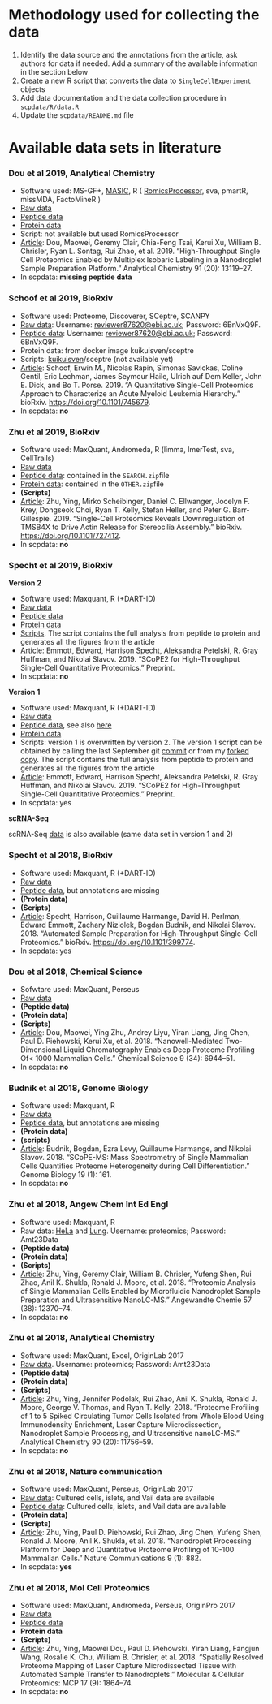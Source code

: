 
# Methodology used for collecting the data


1. Identify the data source and the annotations from the article, ask authors for data if needed. Add a summary of the available information in the section below
2. Create a new R script that converts the data to `SingleCellExperiment` objects
3. Add data documentation and the data collection procedure in `scpdata/R/data.R`
4. Update the `scpdata/README.md` file

# Available data sets in literature

### Dou et al 2019, Analytical Chemistry

- Software used: MS-GF+, [MASIC](https://github.com/PNNL-Comp-Mass-Spec/MASIC/releases/tag/v3.0.7111), R ( [RomicsProcessor](https://github.com/PNNL-Comp-Mass-Spec/RomicsProcessor), sva, pmartR, missMDA, FactoMineR ) 
- [Raw data](ftp://massive.ucsd.edu/MSV000084110/raw/)
- [Peptide data](ftp://massive.ucsd.edu/MSV000084110/other/)
- [Protein data](https://pubs.acs.org/doi/10.1021/acs.analchem.9b03349)
- Script: not available but used RomicsProcessor
- [Article](http://dx.doi.org/10.1021/acs.analchem.9b03349): Dou, Maowei, Geremy Clair, Chia-Feng Tsai, Kerui Xu, William B. Chrisler, Ryan L. Sontag, Rui Zhao, et al. 2019. “High-Throughput Single Cell Proteomics Enabled by Multiplex Isobaric Labeling in a Nanodroplet Sample Preparation Platform.” Analytical Chemistry 91 (20): 13119–27.
- In scpdata: **missing peptide data**

### Schoof et al 2019, BioRxiv

- Software used: Proteome, Discoverer, SCeptre, SCANPY
- [Raw data](https://www.ebi.ac.uk/pride/archive/projects/PXD015112/private): Username: reviewer87620@ebi.ac.uk; Password: 6BnVxQ9F. 
- [Peptide data](https://www.ebi.ac.uk/pride/archive/projects/PXD015112/private): Username: reviewer87620@ebi.ac.uk; Password: 6BnVxQ9F. 
- Protein data: from docker image kuikuisven/sceptre
- Scripts: [kuikuisven](https://github.com/kuikuisven)/sceptre (not available yet)
- [Article](http://dx.doi.org/10.1101/745679): Schoof, Erwin M., Nicolas Rapin, Simonas Savickas, Coline Gentil, Eric Lechman, James Seymour Haile, Ulrich auf Dem Keller, John E. Dick, and Bo T. Porse. 2019. “A Quantitative Single-Cell Proteomics Approach to Characterize an Acute Myeloid Leukemia Hierarchy.” bioRxiv. https://doi.org/10.1101/745679.
- In scpdata: **no**

### Zhu et al 2019, BioRxiv

- Software used: MaxQuant, Andromeda, R (limma, lmerTest, sva, CellTrails)
- [Raw data](ftp://ftp.pride.ebi.ac.uk/pride/data/archive/2019/11/PXD014256)
- [Peptide data](ftp://ftp.pride.ebi.ac.uk/pride/data/archive/2019/11/PXD014256): contained in the `SEARCH.zip`file
- [Protein data](ftp://ftp.pride.ebi.ac.uk/pride/data/archive/2019/11/PXD014256): contained in the `OTHER.zip`file
- **(Scripts)**
- [Article](http://dx.doi.org/10.1101/727412): Zhu, Ying, Mirko Scheibinger, Daniel C. Ellwanger, Jocelyn F. Krey, Dongseok Choi, Ryan T. Kelly, Stefan Heller, and Peter G. Barr-Gillespie. 2019. “Single-Cell Proteomics Reveals Downregulation of TMSB4X to Drive Actin Release for Stereocilia Assembly.” bioRxiv. https://doi.org/10.1101/727412.
- In scpdata: **no**

### Specht et al 2019, BioRxiv

**Version 2**

- Software used: Maxquant, R (+DART-ID)
- [Raw data](ftp://massive.ucsd.edu/MSV000084660/raw/)
- [Peptide data](ftp://massive.ucsd.edu/MSV000084660/quant/)
- [Protein data](https://drive.google.com/open?id=1c5Z3b_2gOwDyHCLm9ycY3hXckY1GDd5L)
- [Scripts](https://github.com/SlavovLab/SCoPE2/tree/master/code). The script contains the full analysis from peptide to protein and generates all the figures from the article
- [Article](https://www.biorxiv.org/content/10.1101/647545v3.article-info): Emmott, Edward, Harrison Specht, Aleksandra Petelski, R. Gray Huffman, and Nikolai Slavov. 2019. “SCoPE2 for High-Throughput Single-Cell Quantitative Proteomics.” Preprint.
- In scpdata: **no**

**Version 1**

- Software used: Maxquant, R (+DART-ID)
- [Raw data](ftp://massive.ucsd.edu/MSV000083945/raw/scope2_raw/)
- [Peptide data](ftp://massive.ucsd.edu/MSV000083945/quant/), see also [here](https://drive.google.com/drive/folders/1cMQ-SIGpHwSfx9wJF2fIa-t8yX329LPM)
- [Protein data](https://scope2.slavovlab.net/docs/data)
- Scripts: version 1 is overwritten by version 2. The version 1 script can be obtained by calling the last September git [commit](https://github.com/SlavovLab/SCoPE2/commit/0f95bf4cb92df9a01168b25927f464d7194a5752) or from my [forked copy](https://github.com/UCLouvain-CBIO/scpScripts/tree/master/20191115-Specht2019/replicate%20specht/code). The script contains the full analysis from peptide to protein and generates all the figures from the article
- [Article](https://www.biorxiv.org/content/10.1101/665307v2): Emmott, Edward, Harrison Specht, Aleksandra Petelski, R. Gray Huffman, and Nikolai Slavov. 2019. “SCoPE2 for High-Throughput Single-Cell Quantitative Proteomics.” Preprint.
- In scpdata: yes

**scRNA-Seq**

scRNA-Seq [data](https://www.ncbi.nlm.nih.gov/geo/query/acc.cgi?acc=GSE142392) is also available (same data set in version 1 and 2)

### Specht et al 2018, BioRxiv

- Software used: Maxquant, R (+DART-ID)
- [Raw data](https://drive.google.com/drive/folders/15E8bkArJ5tV5gRJ3_o4DiowFJxzscVO_)
- [Peptide data](https://drive.google.com/drive/folders/19YG70I52DH5yETcZagdUjNZWNPs0JXVr?usp=sharing), but annotations are missing
- **(Protein data)**
- **(Scripts)**
- [Article](http://dx.doi.org/10.1101/399774): Specht, Harrison, Guillaume Harmange, David H. Perlman, Edward Emmott, Zachary Niziolek, Bogdan Budnik, and Nikolai Slavov. 2018. “Automated Sample Preparation for High-Throughput Single-Cell Proteomics.” bioRxiv. https://doi.org/10.1101/399774.
- In scpdata: yes

### Dou et al 2018, Chemical Science

- Sofwtare used: MaxQuant, Perseus
- [Raw data](ftp://ftp.pride.ebi.ac.uk/pride/data/archive/2018/10/PXD010150)
- **(Peptide data)**
- **(Protein data)**
- **(Scripts)**
- [Article](https://pubs.rsc.org/en/content/articlehtml/2018/sc/c8sc02680g): Dou, Maowei, Ying Zhu, Andrey Liyu, Yiran Liang, Jing Chen, Paul D. Piehowski, Kerui Xu, et al. 2018. “Nanowell-Mediated Two-Dimensional Liquid Chromatography Enables Deep Proteome Profiling Of< 1000 Mammalian Cells.” Chemical Science  9 (34): 6944–51.
- In scpdata: **no**

### Budnik et al 2018, Genome Biology

- Software used: Maxquant, R
- [Raw data](ftp://massive.ucsd.edu/MSV000082077/raw/)
- [Peptide data](ftp://massive.ucsd.edu/MSV000082077/search/Search_Results/), but annotations are missing
- **(Protein data)**
- **(scripts)**
- [Article](http://dx.doi.org/10.1186/s13059-018-1547-5): Budnik, Bogdan, Ezra Levy, Guillaume Harmange, and Nikolai Slavov. 2018. “SCoPE-MS: Mass Spectrometry of Single Mammalian Cells Quantifies Proteome Heterogeneity during Cell Differentiation.” Genome Biology 19 (1): 161.
- In scpdata: **no**

### Zhu et al 2018, Angew Chem Int Ed Engl

- Software used: Maxquant, R 
- Raw data: [HeLa](ftp://proteomics@ftp.pnl.gov/outgoing/Laurent/Angew_Single_Cell/HeLa) and [Lung](ftp://proteomics@ftp.pnl.gov/outgoing/Laurent/Angew_Single_Cell/Lung_Cell). Username: proteomics; Password: Amt23Data
- **(Peptide data)**
- **(Protein data)**
- **(Scripts)**
- [Article](http://dx.doi.org/10.1002/anie.201802843): Zhu, Ying, Geremy Clair, William B. Chrisler, Yufeng Shen, Rui Zhao, Anil K. Shukla, Ronald J. Moore, et al. 2018. “Proteomic Analysis of Single Mammalian Cells Enabled by Microfluidic Nanodroplet Sample Preparation and Ultrasensitive NanoLC-MS.” Angewandte Chemie  57 (38): 12370–74.
- In scpdata: **no**

### Zhu et al 2018, Analytical Chemistry

- Software used: MaxQuant, Excel, OriginLab 2017
- [Raw data](ftp://proteomics@ftp.pnl.gov/outgoing/Laurent/OHSU_CTC). Username: proteomics; Password:  Amt23Data
- **(Peptide data)**
- **(Protein data)**
- **(Scripts)**
- [Article](http://dx.doi.org/10.1021/acs.analchem.8b03268): Zhu, Ying, Jennifer Podolak, Rui Zhao, Anil K. Shukla, Ronald J. Moore, George V. Thomas, and Ryan T. Kelly. 2018. “Proteome Profiling of 1 to 5 Spiked Circulating Tumor Cells Isolated from Whole Blood Using Immunodensity Enrichment, Laser Capture Microdissection, Nanodroplet Sample Processing, and Ultrasensitive nanoLC-MS.” Analytical Chemistry 90 (20): 11756–59.
- In scpdata: **no**

### Zhu et al 2018, Nature communication 

- Software used: MaxQuant, Perseus, OriginLab 2017
- [Raw data](ftp://ftp.pride.ebi.ac.uk/pride/data/archive/2018/01/PXD006847): Cultured cells, islets, and Vail data are available
- [Peptide data](ftp://ftp.pride.ebi.ac.uk/pride/data/archive/2018/01/PXD006847): Cultured cells, islets, and Vail data are available
- **(Protein data)**
- **(Scripts)**
- [Article](http://dx.doi.org/10.1038/s41467-018-03367-w): Zhu, Ying, Paul D. Piehowski, Rui Zhao, Jing Chen, Yufeng Shen, Ronald J. Moore, Anil K. Shukla, et al. 2018. “Nanodroplet Processing Platform for Deep and Quantitative Proteome Profiling of 10-100 Mammalian Cells.” Nature Communications 9 (1): 882.
- In scpdata: **yes**

### Zhu et al 2018, Mol Cell Proteomics

- Software used: MaxQuant, Andromeda, Perseus, OriginPro  2017
- [Raw data](ftp://ftp.pride.ebi.ac.uk/pride/data/archive/2018/07/PXD008844)
- [Peptide data](ftp://ftp.pride.ebi.ac.uk/pride/data/archive/2018/07/PXD008844)
- **Protein data**
- **(Scripts)**
- [Article](http://dx.doi.org/10.1074/mcp.TIR118.000686): Zhu, Ying, Maowei Dou, Paul D. Piehowski, Yiran Liang, Fangjun Wang, Rosalie K. Chu, William B. Chrisler, et al. 2018. “Spatially Resolved Proteome Mapping of Laser Capture Microdissected Tissue with Automated Sample Transfer to Nanodroplets.” Molecular & Cellular Proteomics: MCP 17 (9): 1864–74.
- In scpdata: **no**

